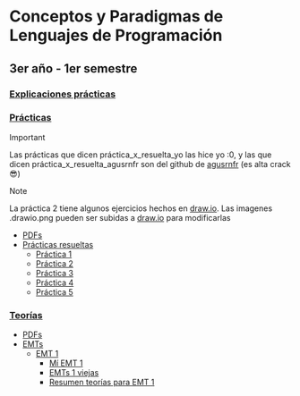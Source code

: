 # Conceptos y Paradigmas de Lenguajes de Programación
## 3er año - 1er semestre
### [Explicaciones prácticas](https://github.com/Pedro0604/3ro-LS-LI-APU/tree/main/1er_semestre/CPLP/Explicaciones_practicas)
### [Prácticas](https://github.com/Pedro0604/3ro-LS-LI-APU/tree/main/1er_semestre/CPLP/Practicas)
> [!IMPORTANT]
> Las prácticas que dicen práctica_x_resuelta_yo las hice yo :0, y las que dicen práctica_x_resuelta_agusrnfr son del github de [agusrnfr](https://github.com/agusrnfr) (es alta crack 😎)

> [!NOTE]
> La práctica 2 tiene algunos ejercicios hechos en [draw.io](https://draw.io). Las imagenes .drawio.png pueden ser subidas a [draw.io](https://draw.io) para modificarlas

* [PDFs](https://github.com/Pedro0604/3ro-LS-LI-APU/tree/main/1er_semestre/CPLP/Practicas/PDFs)
* [Prácticas resueltas ](https://github.com/Pedro0604/3ro-LS-LI-APU/tree/main/1er_semestre/CPLP/Practicas/Practicas_resueltas)
  * [Práctica 1](https://github.com/Pedro0604/3ro-LS-LI-APU/tree/main/1er_semestre/CPLP/Practicas/Practicas_resueltas/Practica_1)
  * [Práctica 2](https://github.com/Pedro0604/3ro-LS-LI-APU/tree/main/1er_semestre/CPLP/Practicas/Practicas_resueltas/Practica_2)
  * [Práctica 3](https://github.com/Pedro0604/3ro-LS-LI-APU/tree/main/1er_semestre/CPLP/Practicas/Practicas_resueltas/Practica_3)
  * [Práctica 4](https://github.com/Pedro0604/3ro-LS-LI-APU/tree/main/1er_semestre/CPLP/Practicas/Practicas_resueltas/Practica_4)
  * [Práctica 5](https://github.com/Pedro0604/3ro-LS-LI-APU/tree/main/1er_semestre/CPLP/Practicas/Practicas_resueltas/Practica_5)
### [Teorías](https://github.com/Pedro0604/3ro-LS-LI-APU/tree/main/1er_semestre/CPLP/Teorias)
  * [PDFs](https://github.com/Pedro0604/3ro-LS-LI-APU/tree/main/1er_semestre/CPLP/Teorias/PDFs)
  * [EMTs](https://github.com/Pedro0604/3ro-LS-LI-APU/tree/main/1er_semestre/CPLP/Teorias/EMTs)
    * [EMT 1](https://github.com/Pedro0604/3ro-LS-LI-APU/tree/main/1er_semestre/CPLP/Teorias/EMTs/EMT_1)
      * [Mí EMT 1](https://github.com/Pedro0604/3ro-LS-LI-APU/tree/main/1er_semestre/CPLP/Teorias/EMTs/EMT_1/Mi%20EMT_1)
      * [EMTs 1 viejas](https://github.com/Pedro0604/3ro-LS-LI-APU/blob/main/1er_semestre/CPLP/Teorias/EMTs/EMT_1/EMTs_1%20viejas.pdf)
      * [Resumen teorías para EMT 1](https://github.com/Pedro0604/3ro-LS-LI-APU/blob/main/1er_semestre/CPLP/Teorias/EMTs/EMT_1/Resumen%20teor%C3%ADas%20para%20EMT_1.pdf)
